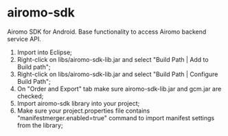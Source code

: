 airomo-sdk
==================
Airomo SDK for Android. Base functionality to access Airomo backend service API.

1. Import into Eclipse;
2. Right-click on libs/airomo-sdk-lib.jar and select "Build Path | Add to Build path";
3. Right-click on libs/airomo-sdk-lib.jar and select "Build Path | Configure Build Path";
4. On "Order and Export" tab make sure airomo-sdk-lib.jar and gcm.jar are checked;
5. Import airomo-sdk library into your project;
6. Make sure your project.properties file contains "manifestmerger.enabled=true" command to import manifest settings from the library;

